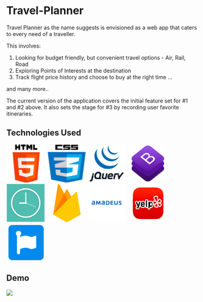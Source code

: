 # Travel-Planner
Travel Planner as the name suggests is envisioned as a web app that caters to every need of a traveller.

This involves:
1. Looking for budget friendly, but convenient travel options - Air, Rail, Road
2. Exploring Points of Interests at the destination
3. Track flight price history and choose to buy at the right time ...

and many more..

The current version of the application covers the initial feature set for #1 and #2 above. It also sets the stage for #3 by recording user favorite itineraries.


## Technologies Used

<img src="./assets/images/technologies_used/html.png" width="100" height="100"> 
<img src="./assets/images/technologies_used/css.png" width="100" height="100">
<img src="./assets/images/technologies_used/jquery.png" width="100" height="100"> 
<img src="./assets/images/technologies_used/bootstrap.png" width="100" height="100">
<img src="./assets/images/technologies_used/moemnt.png" width="100" height="100"> 
<img src="./assets/images/technologies_used/firebase.png" width="100" height="100">
<img src="./assets/images/technologies_used/amadeus.png" width="100" height="100"> 
<img src="./assets/images/technologies_used/yelp.png" width="100" height="100">
<img src="./assets/images/technologies_used/fontawesome.png" width="100" height="100"> 

## Demo

<img src="./assets/images/technologies_used/Travel Planner Demo.gif">
